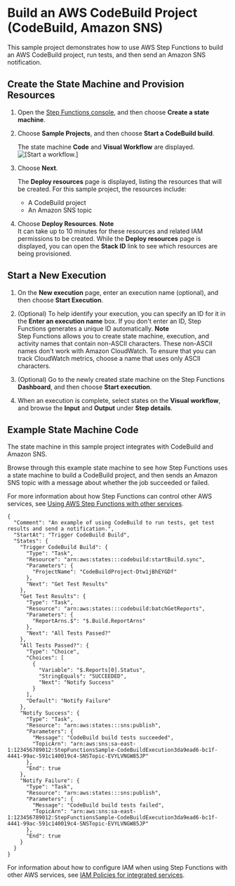 # Build an AWS CodeBuild Project \(CodeBuild, Amazon SNS\)<a name="sample-project-codebuild"></a>

This sample project demonstrates how to use AWS Step Functions to build an AWS CodeBuild project, run tests, and then send an Amazon SNS notification\.

## Create the State Machine and Provision Resources<a name="sample-project-codebuild-create"></a>

1. Open the [Step Functions console](https://console.aws.amazon.com/states/home?region=us-east-1#/), and then choose **Create a state machine**\.

1. Choose **Sample Projects**, and then choose **Start a CodeBuild build**\.

   The state machine **Code** and **Visual Workflow** are displayed\.  
![\[Start a workflow.\]](http://docs.aws.amazon.com/step-functions/latest/dg/images/sample-codebuild.png)

1. Choose **Next**\.

   The **Deploy resources** page is displayed, listing the resources that will be created\. For this sample project, the resources include:
   + A CodeBuild project
   + An Amazon SNS topic

1. Choose **Deploy Resources**\.
**Note**  
It can take up to 10 minutes for these resources and related IAM permissions to be created\. While the **Deploy resources** page is displayed, you can open the **Stack ID** link to see which resources are being provisioned\.

## Start a New Execution<a name="sample-project-codebuild-start-execution"></a>

1. On the **New execution** page, enter an execution name \(optional\), and then choose **Start Execution**\.

1. \(Optional\) To help identify your execution, you can specify an ID for it in the **Enter an execution name** box\. If you don't enter an ID, Step Functions generates a unique ID automatically\.
**Note**  
Step Functions allows you to create state machine, execution, and activity names that contain non\-ASCII characters\. These non\-ASCII names don't work with Amazon CloudWatch\. To ensure that you can track CloudWatch metrics, choose a name that uses only ASCII characters\.

1. \(Optional\) Go to the newly created state machine on the Step Functions **Dashboard**, and then choose **Start execution**\.

1. When an execution is complete, select states on the **Visual workflow**, and browse the **Input** and **Output** under **Step details**\.

## Example State Machine Code<a name="sample-project-codebuild-code-examples"></a>

The state machine in this sample project integrates with CodeBuild and Amazon SNS\. 

 Browse through this example state machine to see how Step Functions uses a state machine to build a CodeBuild project, and then sends an Amazon SNS topic with a message about whether the job succeeded or failed\.

For more information about how Step Functions can control other AWS services, see [Using AWS Step Functions with other services](concepts-service-integrations.md)\.

```
{
  "Comment": "An example of using CodeBuild to run tests, get test results and send a notification.",
  "StartAt": "Trigger CodeBuild Build",
  "States": {
    "Trigger CodeBuild Build": {
      "Type": "Task",
      "Resource": "arn:aws:states:::codebuild:startBuild.sync",
      "Parameters": {
        "ProjectName": "CodeBuildProject-Dtw1jBhEYGDf"
      },
      "Next": "Get Test Results"
    },
    "Get Test Results": {
      "Type": "Task",
      "Resource": "arn:aws:states:::codebuild:batchGetReports",
      "Parameters": {
        "ReportArns.$": "$.Build.ReportArns"
      },
      "Next": "All Tests Passed?"
    },
    "All Tests Passed?": {
      "Type": "Choice",
      "Choices": [
        {
          "Variable": "$.Reports[0].Status",
          "StringEquals": "SUCCEEDED",
          "Next": "Notify Success"
        }
      ],
      "Default": "Notify Failure"
    },
    "Notify Success": {
      "Type": "Task",
      "Resource": "arn:aws:states:::sns:publish",
      "Parameters": {
        "Message": "CodeBuild build tests succeeded",
        "TopicArn": "arn:aws:sns:sa-east-1:123456789012:StepFunctionsSample-CodeBuildExecution3da9ead6-bc1f-4441-99ac-591c140019c4-SNSTopic-EVYLVNGW85JP"
      },
      "End": true
    },
    "Notify Failure": {
      "Type": "Task",
      "Resource": "arn:aws:states:::sns:publish",
      "Parameters": {
        "Message": "CodeBuild build tests failed",
        "TopicArn": "arn:aws:sns:sa-east-1:123456789012:StepFunctionsSample-CodeBuildExecution3da9ead6-bc1f-4441-99ac-591c140019c4-SNSTopic-EVYLVNGW85JP"
      },
      "End": true
    }
  }
}
```

For information about how to configure IAM when using Step Functions with other AWS services, see [IAM Policies for integrated services](service-integration-iam-templates.md)\.